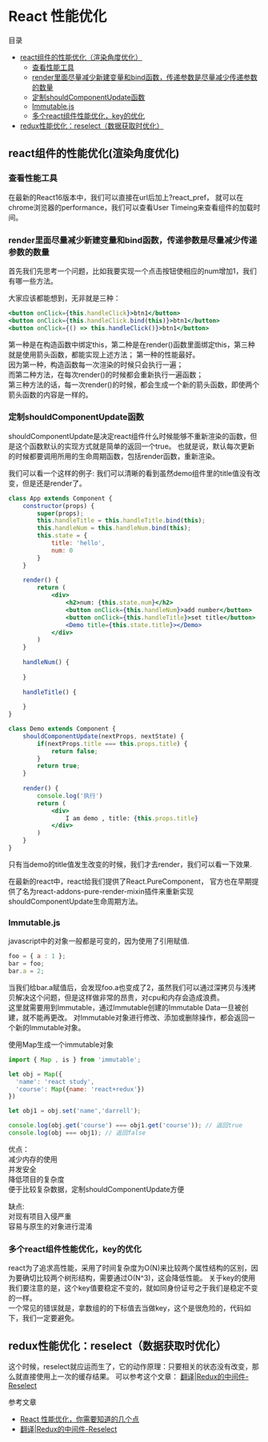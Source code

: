 # React 性能优化

目录
- [react组件的性能优化（渲染角度优化）](#react组件的性能优化（渲染角度优化）)
    - [查看性能工具](#查看性能工具)
    - [render里面尽量减少新建变量和bind函数，传递参数是尽量减少传递参数的数量](#render里面尽量减少新建变量和bind函数，传递参数是尽量减少传递参数的数量)
    - [定制shouldComponentUpdate函数](#定制shouldComponentUpdate函数)
    - [Immutable.js](#Immutable.js)
    - [多个react组件性能优化，key的优化](#多个react组件性能优化，key的优化)
 - [redux性能优化：reselect（数据获取时优化）](#redux性能优化：reselect（数据获取时优化）)



## react组件的性能优化(渲染角度优化)

### 查看性能工具
在最新的React16版本中，我们可以直接在url后加上?react_pref，
就可以在chrome浏览器的performance，我们可以查看User Timeing来查看组件的加载时间。


### render里面尽量减少新建变量和bind函数，传递参数是尽量减少传递参数的数量
首先我们先思考一个问题，比如我要实现一个点击按钮使相应的num增加1，我们有哪一些方法。

大家应该都能想到，无非就是三种：
```jsx
<button onClick={this.handleClick}>btn1</button>
<button onClick={this.handleClick.bind(this)}>btn1</button>
<button onClick={() => this.handleClick()}>btn1</button>
```
第一种是在构造函数中绑定this，第二种是在render()函数里面绑定this，第三种就是使用箭头函数，都能实现上述方法；
第一种的性能最好。                           
因为第一种，构造函数每一次渲染的时候只会执行一遍；                                       
而第二种方法，在每次render()的时候都会重新执行一遍函数；                                        
第三种方法的话，每一次render()的时候，都会生成一个新的箭头函数，即使两个箭头函数的内容是一样的。                                        

### 定制shouldComponentUpdate函数
shouldComponentUpdate是决定react组件什么时候能够不重新渲染的函数，但是这个函数默认的实现方式就是简单的返回一个true。
也就是说，默认每次更新的时候都要调用所用的生命周期函数，包括render函数，重新渲染。

我们可以看一个这样的例子: 我们可以清晰的看到虽然demo组件里的title值没有改变，但是还是render了。
```jsx harmony
class App extends Component {
    constructor(props) {
        super(props);
        this.handleTitle = this.handleTitle.bind(this);
        this.handleNum = this.handleNum.bind(this);
        this.state = {
            title: 'hello',
            num: 0
        }
    }
    
    render() {
        return (
            <div>
                <h2>num: {this.state.num}</h2>
                <button onClick={this.handleNum}>add number</button>
                <button onClick={this.handleTitle}>set title</button>
                <Demo title={this.state.title}></Demo>
            </div>
        )
    }
    
    handleNum() {
        
    }
    
    handleTitle() {
        
    }
}

class Demo extends Component {
    shouldComponentUpdate(nextProps, nextState) {
        if(nextProps.title === this.props.title) {
            return false;
        }
        return true;
    }
    
    render() {
        console.log('执行')
        return (
            <div>
                I am demo , title: {this.props.title}
            </div>
        )
    }
}
```
只有当demo的title值发生改变的时候，我们才去render，我们可以看一下效果.

在最新的react中，react给我们提供了React.PureComponent，
官方也在早期提供了名为react-addons-pure-render-mixin插件来重新实现shouldComponentUpdate生命周期方法。

### Immutable.js
javascript中的对象一般都是可变的，因为使用了引用赋值.
```js
foo = { a : 1 };
bar = foo;
bar.a = 2;
```

当我们给bar.a赋值后，会发现foo.a也变成了2，虽然我们可以通过深拷贝与浅拷贝解决这个问题，但是这样做非常的昂贵，对cpu和内存会造成浪费。                               
这里就需要用到Immutable，通过Immutable创建的Immutable Data一旦被创建，就不能再更改。
对Immutable对象进行修改、添加或删除操作，都会返回一个新的Immutable对象。

使用Map生成一个immutable对象                    
```js
import { Map , is } from 'immutable';

let obj = Map({
  'name': 'react study',
  'course': Map({name: 'react+redux'})
})

let obj1 = obj.set('name','darrell');

console.log(obj.get('course') === obj1.get('course')); // 返回true
console.log(obj === obj1); // 返回false
```

优点：                             
减少内存的使用                             
并发安全                                
降低项目的复杂度                                
便于比较复杂数据，定制shouldComponentUpdate方便                              

缺点:                                             
对现有项目入侵严重                                               
容易与原生的对象进行混淆                                                


### 多个react组件性能优化，key的优化
react为了追求高性能，采用了时间复杂度为O(N)来比较两个属性结构的区别，因为要确切比较两个树形结构，需要通过O(N^3)，这会降低性能。
关于key的使用我们要注意的是，这个key值要稳定不变的，就如同身份证号之于我们是稳定不变的一样。                       
一个常见的错误就是，拿数组的的下标值去当做key，这个是很危险的，代码如下，我们一定要避免。                          

## redux性能优化：reselect（数据获取时优化）
这个时候，reselect就应运而生了，它的动作原理：只要相关的状态没有改变，那么就直接使用上一次的缓存结果。
可以参考这个文章： [翻译|Redux的中间件-Reselect](https://www.jianshu.com/p/6e38c66366cd)







参考文章
- [React 性能优化，你需要知道的几个点](https://www.jianshu.com/p/333f390f2e84)
- [翻译|Redux的中间件-Reselect](https://www.jianshu.com/p/6e38c66366cd)

